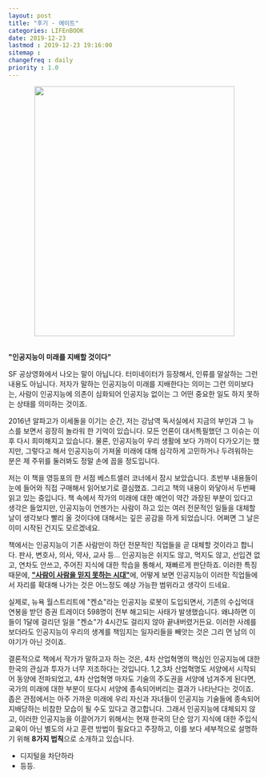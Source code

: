 ```yaml
---
layout: post
title: "후기 - 에이트"
categories: LIFEnBOOK
date: 2019-12-23
lastmod : 2019-12-23 19:16:00
sitemap :
changefreq : daily
priority : 1.0
---
```




<center><img src="http://image.yes24.com/momo/TopCate2628/MidCate008/262775884.jpg" style="height:500px; width:400px" ></center>
<br>

**"인공지능이 미래를 지배할 것이다"** 

SF 공상영화에서 나오는 말이 아닙니다. 터미네이터가 등장해서, 인류를 말살하는 그런 내용도 아닙니다. 저자가 말하는 인공지능이 미래를 지배한다는 의미는 그런 의미보다는, 사람이 인공지능에 의존이 심화되어 인공지능 없이는 그 어떤 중요한 일도 하지 못하는 상태를 의미하는 것이죠.  

 2016년 알파고가 이세돌을 이기는 순간, 저는 강남역 독서실에서 지금의 부인과 그 뉴스를 보면서 굉장히 놀라워 한 기억이 있습니다. 모든 언론이 대서특필했던 그 이슈는 이후 다시 희미해지고 있습니다. 물론, 인공지능이 우리 생활에 보다 가까이 다가오기는 했지만, 그렇다고 해서 인공지능이 가져올 미래에 대해 심각하게 고민하거나 두려워하는 분은 제 주위를 둘러봐도 정말 손에 꼽을 정도입니다. 

 저는 이 책을 영등포의 한 서점 베스트셀러 코너에서 잠시 보았습니다. 초반부 내용들이 눈에 들어와 직접 구매해서 읽어보기로 결심했죠. 그리고 책의 내용이 와닿아서 두번째 읽고 있는 중입니다. 책 속에서 작가의 미래에 대한  예언이 약간 과장된 부분이 있다고 생각은 들었지만, 인공지능이 언젠가는 사람이 하고 있는 여러 전문적인 일들을 대체할 날이 생각보다 빨리 올 것이다에 대해서는 깊은 공감을 하게 되었습니다. 어쩌면 그 날은 이미 시작된 건지도 모르겠네요. 

 책에서는 인공지능이 기존 사람만이 하던 전문적인 직업들을 곧 대체할 것이라고 합니다. 판사, 변호사, 의사, 약사, 교사 등... 인공지능은 쉬지도 않고, 먹지도 않고, 선입견 없고, 연차도 안쓰고, 주어진 지식에 대한 학습을 통해서, 재빠르게 판단하죠. 이러한 특징때문에, <u>**"사람이 사람을 믿지 못하는 시대"**</u>에, 어떻게 보면 인공지능이 이러한 직업들에서 자리를 확대해 나가는 것은 어느정도 예상 가능한 범위라고 생각이 드네요. 

 실제로, 뉴욕 월스트리트에 "켄쇼"라는 인공지능 로봇이 도입되면서, 기존의 수십억대 연봉을 받던 증권 트레이더 598명이 전부 해고되는 사태가 발생했습니다. 왜냐하면 이들이 1달에 걸리던 일을 "켄쇼"가 4시간도 걸리지 않아 끝내버렸거든요. 이러한 사례를 보더라도 인공지능이 우리의 생계를 책임지는 일자리들을 빼앗는 것은 그리 먼 남의 이야기가 아닌 것이죠. 

 결론적으로 책에서 작가가 말하고자 하는 것은, 4차 산업혁명의 핵심인 인공지능에 대한 한국의 관심과 투자가 너무 저조하다는 것입니다. 1,2,3차 산업혁명도 서양에서 시작되어 동양에 전파되었고, 4차 산업혁명 마자도 기술의 주도권을 서양에 넘겨주게 된다면, 국가의 미래에 대한 부분이 또다시 서양에 종속되어버리는 결과가 나타난다는 것이죠. 좁은 관점에서는 아주 가까운 미래에 우리 자신과 자녀들이 인공지능 기술들에 종속되어 지배당하는 비참한 모습이 될 수도 있다고 경고합니다. 그래서 인공지능에 대체되지 않고, 이러한 인공지능을 이끌어가기 위해서는 현재 한국의 단순 암기 지식에 대한 주입식 교육이 아닌 별도의 사고 훈련 방법이 필요다고 주장하고, 이를 보다 세부적으로 설명하기 위해  **8가지 법칙**으로 소개하고 있습니다. 



* 디지털을 차단하라
* 등등.



